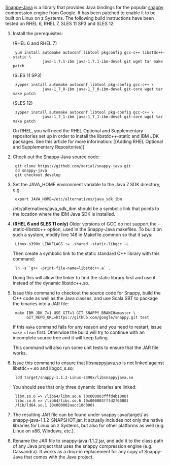 [Snappy-Java](https://github.com/xerial/snappy-java) is a library that provides Java bindings for the popular [snappy](http://code.google.com/p/snappy/) compression engine from Google. It has been patched to enable it to be built on Linux on z Systems. The following build instructions have been tested on RHEL 6, RHEL 7, SLES 11 SP3 and SLES 12.

1. Install the prerequisites:

    (RHEL 6 and RHEL 7)

		yum install automake autoconf libtool pkgconfig gcc-c++ libstdc++-static \
                    java-1.7.1-ibm java-1.7.1-ibm-devel git wget tar make patch

    (SLES 11 SP3)

		zypper install automake autoconf libtool pkg-config gcc-c++ \
                    java-1_7_0-ibm java-1_7_0-ibm-devel git-core wget tar make patch

    (SLES 12)

		zypper install automake autoconf libtool pkg-config gcc-c++ \
                    java-1_7_1-ibm java-1_7_1-ibm-devel git-core wget tar make patch

   On RHEL, you will need the RHEL Optional and Supplementary repositories set up in order to install the libstdc++-static and IBM JDK packages. See this article for more information: [[Adding RHEL Optional and Supplementary Repositories]].

2. Check out the Snappy-Java source code:

        git clone https://github.com/xerial/snappy-java.git
        cd snappy-java
        git checkout develop

3. Set the JAVA_HOME environment variable to the Java 7 SDK directory, e.g.

        export JAVA_HOME=/etc/alternatives/java_sdk_ibm

   /etc/alternatives/java_sdk_ibm should be a symbolic link that points to the location where the IBM Java SDK is installed.

4. **(RHEL 6 and SLES 11 only)** Older versions of GCC do not support the -static-libstdc++ option, used in the Snappy-Java makefiles. To build on such a system, modify line 148 in Makefile.common so that it says:

        Linux-s390x_LINKFLAGS := -shared -static-libgcc -L .

   Then create a symbolic link to the static standard C++ library with this command:

        ln -s `g++ -print-file-name=libstdc++.a` .

   Doing this will allow the linker to find the static library first and use it instead of the dynamic libstdc++.so.

5. Issue this command to checkout the source code for Snappy, build the C++ code as well as the Java classes, and use Scala SBT to package the binaries into a JAR file:

        make IBM_JDK_7=1 USE_GIT=1 GIT_SNAPPY_BRANCH=master \
             GIT_REPO_URL=https://github.com/google/snappy.git test

   If this `make` command fails for any reason and you need to restart, issue `make clean` first. Otherwise the build will try to continue with an incomplete source tree and it will keep failing.

   This command will also run some unit tests to ensure that the JAR file works.

6. Issue this command to ensure that libsnappyjava.so is not linked against libstdc++.so and libgcc_s.so:

        ldd target/snappy-1.1.2-Linux-s390x/libsnappyjava.so

   You should see that only three dynamic libraries are linked:

        libm.so.6 => /lib64/libm.so.6 (0x000003fffd4b1000)
        libc.so.6 => /lib64/libc.so.6 (0x000003fffd2f6000)
        /lib/ld64.so.1 (0x000002aacc10d000)

7. The resulting JAR file can be found under snappy-java/target/ as snappy-java-1.1.2-SNAPSHOT.jar. It actually includes not only the native libraries for Linux on z Systems, but also for other platforms as well (e.g. Linux on x86, Windows, etc.).

8. Rename the JAR file to snappy-java-1.1.2.jar, and add it to the class path of any Java project that uses the snappy compression engine (e.g. Cassandra). It works as a drop-in replacement for any copy of Snappy-Java that comes with the Java project.